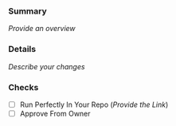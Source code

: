 ### Summary 
*Provide an overview*

### Details
*Describe your changes*

### Checks
- [ ] Run Perfectly In Your Repo (*Provide the Link*)
- [ ] Approve From Owner
